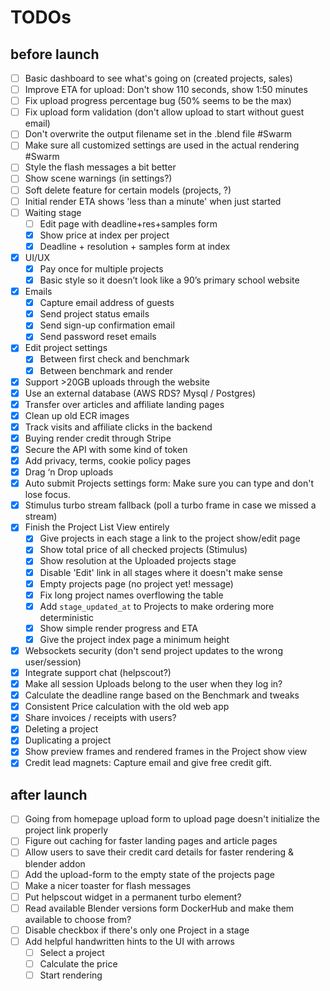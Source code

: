 # TODOs

## before launch

- [ ] Basic dashboard to see what's going on (created projects, sales)
- [ ] Improve ETA for upload: Don't show 110 seconds, show 1:50 minutes
- [ ] Fix upload progress percentage bug (50% seems to be the max)
- [ ] Fix upload form validation (don't allow upload to start without guest email)
- [ ]  Don't overwrite the output filename set in the .blend file #Swarm
- [ ]  Make sure all customized settings are used in the actual rendering #Swarm
- [ ]  Style the flash messages a bit better
- [ ]  Show scene warnings (in settings?)
- [ ]  Soft delete feature for certain models (projects, ?)
- [ ]  Initial render ETA shows 'less than a minute' when just started
- [ ]  Waiting stage
    - [ ]  Edit page with deadline+res+samples form
    - [x]  Show price at index per project
    - [x]  Deadline + resolution + samples form at index
- [x]  UI/UX
    - [x]  Pay once for multiple projects
    - [x]  Basic style so it doesn’t look like a 90’s primary school website
- [x]  Emails
    - [x]  Capture email address of guests
    - [x]  Send project status emails
    - [x]  Send sign-up confirmation email
    - [x]  Send password reset emails
- [x]  Edit project settings
    - [x]  Between first check and benchmark
    - [x]  Between benchmark and render
- [x]  Support >20GB uploads through the website
- [x]  Use an external database (AWS RDS? Mysql / Postgres)
- [x]  Transfer over articles and affiliate landing pages
- [x]  Clean up old ECR images
- [x]  Track visits and affiliate clicks in the backend
- [x] Buying render credit through Stripe
- [x] Secure the API with some kind of token
- [x] Add privacy, terms, cookie policy pages
- [x]  Drag ‘n Drop uploads
- [x]  Auto submit Projects settings form: Make sure you can type and don't lose focus.
- [x]  Stimulus turbo stream fallback (poll a turbo frame in case we missed a stream)
- [x]  Finish the Project List View entirely
    - [x]  Give projects in each stage a link to the project show/edit page
    - [x]  Show total price of all checked projects (Stimulus)
    - [x]  Show resolution at the Uploaded projects stage
    - [x]  Disable 'Edit' link in all stages where it doesn't make sense
    - [x]  Empty projects page (no project yet! message)
    - [x]  Fix long project names overflowing the table
    - [x]  Add `stage_updated_at` to Projects to make ordering more deterministic
    - [x]  Show simple render progress and ETA
    - [x]  Give the project index page a minimum height
- [x]  Websockets security (don't send project updates to the wrong user/session)
- [x]  Integrate support chat (helpscout?)
- [x]  Make all session Uploads belong to the user when they log in?
- [x]  Calculate the deadline range based on the Benchmark and tweaks
- [x]  Consistent Price calculation with the old web app
- [x]  Share invoices / receipts with users?
- [x]  Deleting a project
- [x]  Duplicating a project
- [x]  Show preview frames and rendered frames in the Project show view
- [x]  Credit lead magnets: Capture email and give free credit gift.

## after launch

- [ ] Going from homepage upload form to upload page doesn't initialize the project link
properly
- [ ] Figure out caching for faster landing pages and article pages
- [ ] Allow users to save their credit card details for faster rendering & blender addon
- [ ] Add the upload-form to the empty state of the projects page
- [ ] Make a nicer toaster for flash messages
- [ ] Put helpscout widget in a permanent turbo element?
- [ ] Read available Blender versions form DockerHub and make them available to choose from?
- [ ]  Disable checkbox if there's only one Project in a stage
- [ ]  Add helpful handwritten hints to the UI with arrows
    - [ ]  Select a project
    - [ ]  Calculate the price
    - [ ]  Start rendering
